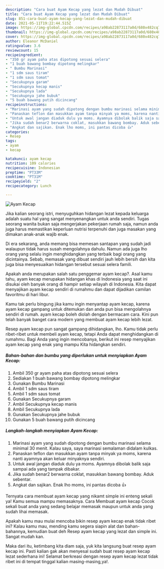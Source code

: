 ```yaml
---
description: "Cara buat Ayam Kecap yang lezat dan Mudah Dibuat"
title: "Cara buat Ayam Kecap yang lezat dan Mudah Dibuat"
slug: 851-cara-buat-ayam-kecap-yang-lezat-dan-mudah-dibuat
date: 2021-05-11T19:22:44.515Z
image: https://img-global.cpcdn.com/recipes/a98ab22873117a0d/680x482cq70/ayam-kecap-foto-resep-utama.jpg
thumbnail: https://img-global.cpcdn.com/recipes/a98ab22873117a0d/680x482cq70/ayam-kecap-foto-resep-utama.jpg
cover: https://img-global.cpcdn.com/recipes/a98ab22873117a0d/680x482cq70/ayam-kecap-foto-resep-utama.jpg
author: Eleanor McDaniel
ratingvalue: 3.6
reviewcount: 15
recipeingredient:
- "350 gr ayam paha atas dipotong sesuai selera"
- "1 buah bawang bombay dipotong melingkar"
- " Bumbu Marinasi"
- "1 sdm saus tiram"
- "1 sdm saus tomat"
- "Secukupnya garam"
- "Secukupnya kecap manis"
- "Secukupnya lada"
- "Secukupnya jahe bubuk"
- "5 buah bawang putih dicincang"
recipeinstructions:
- "Marinasi ayam yang sudah dipotong dengan bumbu marinasi selama minimal 30 menit. Kalau saya, saya marinasi semalaman didalam kulkas."
- "Panaskan teflon dan masukkan ayam tanpa minyak ya moms, karena nanti ayamnya akan keluar minyaknya sendiri."
- "Untuk awal jangan diaduk dulu ya moms. Ayamnya dibolak balik saja sampai ada yang tampak dibakar."
- "Jika sudah benar2 berwarna coklat, masukkan bawang bombay. Aduk sebentar."
- "Angkat dan sajikan. Enak lho moms, ini pantas dicoba 👍"
categories:
- Resep
tags:
- ayam
- kecap

katakunci: ayam kecap 
nutrition: 109 calories
recipecuisine: Indonesian
preptime: "PT33M"
cooktime: "PT31M"
recipeyield: "2"
recipecategory: Lunch

---
```



![Ayam Kecap](https://img-global.cpcdn.com/recipes/a98ab22873117a0d/680x482cq70/ayam-kecap-foto-resep-utama.jpg)

Jika kalian seorang istri, menyuguhkan hidangan lezat kepada keluarga adalah suatu hal yang sangat menyenangkan untuk anda sendiri. Tugas seorang  wanita bukan saja mengerjakan pekerjaan rumah saja, namun anda juga harus memastikan keperluan nutrisi terpenuhi dan juga masakan yang dimakan anak-anak wajib enak.

Di era  sekarang, anda memang bisa memesan santapan yang sudah jadi walaupun tidak harus susah mengolahnya dahulu. Namun ada juga lho orang yang selalu ingin menghidangkan yang terbaik bagi orang yang dicintainya. Sebab, memasak yang dibuat sendiri jauh lebih bersih dan kita juga bisa menyesuaikan hidangan tersebut sesuai selera famili. 



Apakah anda merupakan salah satu penggemar ayam kecap?. Asal kamu tahu, ayam kecap merupakan hidangan khas di Indonesia yang saat ini disukai oleh banyak orang di hampir setiap wilayah di Indonesia. Kita dapat menyajikan ayam kecap sendiri di rumahmu dan dapat dijadikan camilan favoritmu di hari libur.

Kamu tak perlu bingung jika kamu ingin menyantap ayam kecap, karena ayam kecap gampang untuk ditemukan dan anda pun bisa mengolahnya sendiri di rumah. ayam kecap boleh diolah dengan bermacam cara. Kini pun telah banyak banget cara modern yang membuat ayam kecap lebih lezat.

Resep ayam kecap pun sangat gampang dihidangkan, lho. Kamu tidak perlu ribet-ribet untuk membeli ayam kecap, tetapi Anda dapat menghidangkan di rumahmu. Bagi Anda yang ingin mencobanya, berikut ini resep menyajikan ayam kecap yang enak yang mampu Kita hidangkan sendiri.

<!--inarticleads1-->

##### Bahan-bahan dan bumbu yang diperlukan untuk menyiapkan Ayam Kecap:

1. Ambil 350 gr ayam paha atas dipotong sesuai selera
1. Sediakan 1 buah bawang bombay dipotong melingkar
1. Gunakan  Bumbu Marinasi
1. Ambil 1 sdm saus tiram
1. Ambil 1 sdm saus tomat
1. Gunakan Secukupnya garam
1. Ambil Secukupnya kecap manis
1. Ambil Secukupnya lada
1. Gunakan Secukupnya jahe bubuk
1. Gunakan 5 buah bawang putih dicincang




<!--inarticleads2-->

##### Langkah-langkah menyiapkan Ayam Kecap:

1. Marinasi ayam yang sudah dipotong dengan bumbu marinasi selama minimal 30 menit. Kalau saya, saya marinasi semalaman didalam kulkas.
1. Panaskan teflon dan masukkan ayam tanpa minyak ya moms, karena nanti ayamnya akan keluar minyaknya sendiri.
1. Untuk awal jangan diaduk dulu ya moms. Ayamnya dibolak balik saja sampai ada yang tampak dibakar.
1. Jika sudah benar2 berwarna coklat, masukkan bawang bombay. Aduk sebentar.
1. Angkat dan sajikan. Enak lho moms, ini pantas dicoba 👍




Ternyata cara membuat ayam kecap yang nikamt simple ini enteng sekali ya! Kamu semua mampu memasaknya. Cara Membuat ayam kecap Cocok sekali buat anda yang sedang belajar memasak maupun untuk anda yang sudah lihai memasak.

Apakah kamu mau mulai mencoba bikin resep ayam kecap enak tidak ribet ini? Kalau kamu mau, mending kamu segera siapin alat dan bahan-bahannya, kemudian buat deh Resep ayam kecap yang lezat dan simple ini. Sangat mudah kan. 

Maka dari itu, ketimbang kita diam saja, yuk kita langsung buat resep ayam kecap ini. Pasti kalian gak akan menyesal sudah buat resep ayam kecap lezat sederhana ini! Selamat berkreasi dengan resep ayam kecap lezat tidak ribet ini di tempat tinggal kalian masing-masing,ya!.

